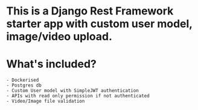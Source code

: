 # This is a Django Rest Framework starter app with custom user model, image/video upload.

# What's included?
    - Dockerised
    - Postgres db
    - Custom User model with SimpleJWT authentication
    - APIs with read only permission if not authenticated
    - Video/Image file validation
